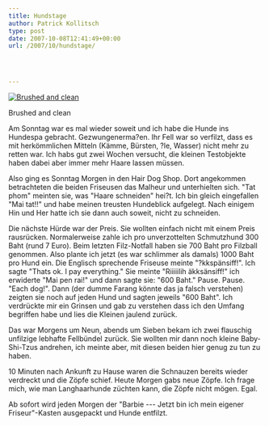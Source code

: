 ```yaml
---
title: Hundstage
author: Patrick Kollitsch
type: post
date: 2007-10-08T12:41:49+00:00
url: /2007/10/hundstage/




---
```

<div class="flickr">
  <a href="http://www.flickr.com/photos/schreibblogade/1519728771/" title="Brushed and clean"><img src="//farm3.static.flickr.com/2083/1519728771_50e527b8ff.jpg" alt="Brushed and clean" /></a></p> 
  
  <p>
    Brushed and clean
  </p>
</div>

Am Sonntag war es mal wieder soweit und ich habe die Hunde ins Hundespa gebracht. Gezwungenerma?en. Ihr Fell war so verfilzt, dass es mit herkömmlichen Mitteln (Kämme, Bürsten, ?le, Wasser) nicht mehr zu retten war. Ich habs gut zwei Wochen versucht, die kleinen Testobjekte haben dabei aber immer mehr Haare lassen müssen.

Also ging es Sonntag Morgen in den Hair Dog Shop. Dort angekommen betrachteten die beiden Friseusen das Malheur und unterhielten sich. "Tat phom" meinten sie, was "Haare schneiden" hei?t. Ich bin gleich eingefallen "Mai tat!!" und habe meinen treusten Hundeblick aufgelegt. Nach einigem Hin und Her hatte ich sie dann auch soweit, nicht zu schneiden. 

Die nächste Hürde war der Preis. Sie wollten einfach nicht mit einem Preis rausrücken. Normalerweise zahle ich pro unverzottelten Schmutzhund 300 Baht (rund 7 Euro). Beim letzten Filz-Notfall haben sie 700 Baht pro Filzball genommen. Also plante ich jetzt (es war schlimmer als damals) 1000 Baht pro Hund ein. Die Englisch sprechende Friseuse meinte "?kkspänsiff!". Ich sagte "Thats ok. I pay everything." Sie meinte "Riiiiilih äkksänsiff!" ich erwiderte "Mai pen rai!" und dann sagte sie: "600 Baht." Pause. Pause. "Each dog!". Dann (der dumme Farang könnte das ja falsch verstehen) zeigten sie noch auf jeden Hund und sagten jeweils "600 Baht". Ich verdrückte mir ein Grinsen und gab zu verstehen dass ich den Umfang begriffen habe und lies die Kleinen jaulend zurück. 

Das war Morgens um Neun, abends um Sieben bekam ich zwei flauschig unfilzige lebhafte Fellbündel zurück. Sie wollten mir dann noch kleine Baby-Shi-Tzus andrehen, ich meinte aber, mit diesen beiden hier genug zu tun zu haben. 

10 Minuten nach Ankunft zu Hause waren die Schnauzen bereits wieder verdreckt und die Zöpfe schief. Heute Morgen gabs neue Zöpfe. Ich frage mich, wie man Langhaarhunde züchten kann, die Zöpfe nicht mögen. Egal.

Ab sofort wird jeden Morgen der "Barbie --- Jetzt bin ich mein eigener Friseur"-Kasten ausgepackt und Hunde entfilzt.